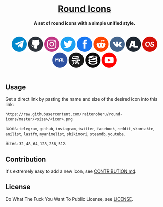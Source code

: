 <div align="center">

<h1><a href="https://github.com/raitonoberu/round-icons">Round Icons</a></h1>
<h4>A set of round icons with a simple unified style.</h4>
<br>
<!-- Add your icon here (1) -->
<img src="48/telegram.png">
<img src="48/github.png">
<img src="48/instagram.png">
<img src="48/twitter.png">
<img src="48/facebook.png">
<img src="48/reddit.png">
<img src="48/vkontakte.png">
<img src="48/anilist.png">
<img src="48/lastfm.png">
<img src="48/myanimelist.png">
<img src="48/shikimori.png">
<img src="48/steamdb.png">
<img src="48/youtube.png">
</div>

<br>

## Usage

Get a direct link by pasting the name and size of the desired icon into this link:

```
https://raw.githubusercontent.com/raitonoberu/round-icons/master/<size>/<icon>.png
```

<!-- Add your icon here (2) -->

Icons: `telegram`, `github`, `instagram`, `twitter`, `facebook`, `reddit`, `vkontakte`, `anilist`, `lastfm`, `myanimelist`, `shikimori`, `steamdb`, `youtube`.

Sizes: `32`, `48`, `64`, `128`, `256`, `512`.

## Contribution

It's extremely easy to add a new icon, see [CONTRIBUTION.md](./CONTRIBUTION.md).

## License

Do What The Fuck You Want To Public License, see [LICENSE](./LICENSE).
